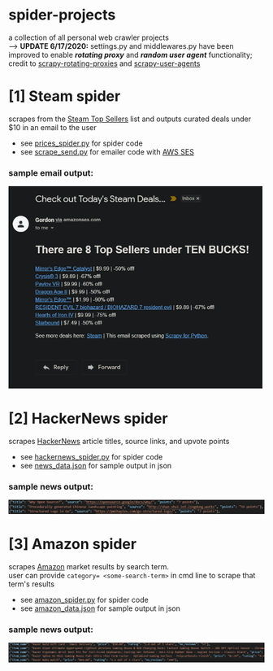 # spider-projects
 a collection of all personal web crawler projects<br/>
 --> **UPDATE 6/17/2020:** settings.py and middlewares.py have been improved to enable ***rotating proxy*** and ***random user agent*** functionality; credit to [scrapy-rotating-proxies](https://github.com/TeamHG-Memex/scrapy-rotating-proxies) and [scrapy-user-agents](https://github.com/hyan15/crawler-demo/tree/master/crawling-basic/scrapy_user_agents)

# [1] Steam spider
scrapes from the [Steam Top Sellers](https://store.steampowered.com/search/?filter=topsellers) list and outputs curated deals under $10 in an email to the user<br/>
- see [prices_spider.py](forfun/forfun/spiders/prices_spider.py) for spider code<br/>
- see [scrape_send.py](forfun/forfun/other_scripts/scrape_send.py) for emailer code with [AWS SES](https://docs.aws.amazon.com/ses/latest/DeveloperGuide/Welcome.html)<br/>

### sample email output:
<img src="images/steam-sample-output.png" width="500">


# [2] HackerNews spider
scrapes [HackerNews](https://news.ycombinator.com/) article titles, source links, and upvote points<br/>
- see [hackernews_spider.py](forfun/forfun/spiders/hackernews_spider.py) for spider code<br/>
- see [news_data.json](forfun/news_data.json) for sample output in json  

### sample news output:
<img src="images/hackernews-sample-output.png" width="750">


# [3] Amazon spider
scrapes [Amazon](https://www.amazon.com/) market results by search term.<br/>
user can provide `category= <some-search-term>` in cmd line to scrape that term's results<br/> 
- see [amazon_spider.py](forfun/forfun/spiders/amazon_spider.py) for spider code<br/>
- see [amazon_data.json](forfun/amazon_data.json) for sample output in json

### sample news output:
<img src="images/amazon-sample-output.png" width="750">

